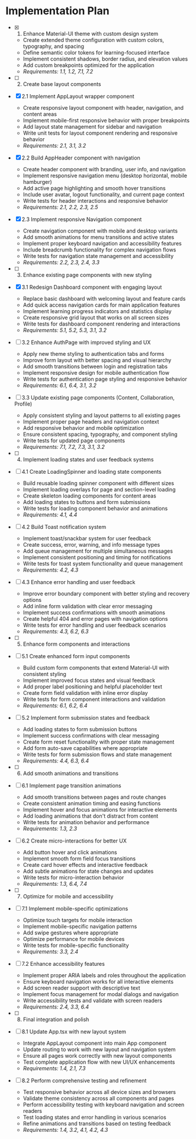 # Implementation Plan

- [x] 1. Enhance Material-UI theme with custom design system






  - Create extended theme configuration with custom colors, typography, and spacing
  - Define semantic color tokens for learning-focused interface
  - Implement consistent shadows, border radius, and elevation values
  - Add custom breakpoints optimized for the application
  - _Requirements: 1.1, 1.2, 7.1, 7.2_

- [ ] 2. Create base layout components
- [x] 2.1 Implement AppLayout wrapper component




  - Create responsive layout component with header, navigation, and content areas
  - Implement mobile-first responsive behavior with proper breakpoints
  - Add layout state management for sidebar and navigation
  - Write unit tests for layout component rendering and responsive behavior
  - _Requirements: 2.1, 3.1, 3.2_

- [x] 2.2 Build AppHeader component with navigation



  - Create header component with branding, user info, and navigation
  - Implement responsive navigation menu (desktop horizontal, mobile hamburger)
  - Add active page highlighting and smooth hover transitions
  - Include user avatar, logout functionality, and current page context
  - Write tests for header interactions and responsive behavior
  - _Requirements: 2.1, 2.2, 2.3, 2.5_

- [x] 2.3 Implement responsive Navigation component



  - Create navigation component with mobile and desktop variants
  - Add smooth animations for menu transitions and active states
  - Implement proper keyboard navigation and accessibility features
  - Include breadcrumb functionality for complex navigation flows
  - Write tests for navigation state management and accessibility
  - _Requirements: 2.2, 2.3, 2.4, 3.3_

- [ ] 3. Enhance existing page components with new styling
- [x] 3.1 Redesign Dashboard component with engaging layout






  - Replace basic dashboard with welcoming layout and feature cards
  - Add quick access navigation cards for main application features
  - Implement learning progress indicators and statistics display
  - Create responsive grid layout that works on all screen sizes
  - Write tests for dashboard component rendering and interactions
  - _Requirements: 5.1, 5.2, 5.3, 3.1, 3.2_

- [ ] 3.2 Enhance AuthPage with improved styling and UX
  - Apply new theme styling to authentication tabs and forms
  - Improve form layout with better spacing and visual hierarchy
  - Add smooth transitions between login and registration tabs
  - Implement responsive design for mobile authentication flow
  - Write tests for authentication page styling and responsive behavior
  - _Requirements: 6.1, 6.4, 3.1, 3.2_

- [ ] 3.3 Update existing page components (Content, Collaboration, Profile)
  - Apply consistent styling and layout patterns to all existing pages
  - Implement proper page headers and navigation context
  - Add responsive behavior and mobile optimization
  - Ensure consistent spacing, typography, and component styling
  - Write tests for updated page components
  - _Requirements: 7.1, 7.2, 7.3, 3.1, 3.2_

- [ ] 4. Implement loading states and user feedback systems
- [ ] 4.1 Create LoadingSpinner and loading state components
  - Build reusable loading spinner component with different sizes
  - Implement loading overlays for page and section-level loading
  - Create skeleton loading components for content areas
  - Add loading states to buttons and form submissions
  - Write tests for loading component behavior and animations
  - _Requirements: 4.1, 4.4_

- [ ] 4.2 Build Toast notification system
  - Implement toast/snackbar system for user feedback
  - Create success, error, warning, and info message types
  - Add queue management for multiple simultaneous messages
  - Implement consistent positioning and timing for notifications
  - Write tests for toast system functionality and queue management
  - _Requirements: 4.2, 4.3_

- [ ] 4.3 Enhance error handling and user feedback
  - Improve error boundary component with better styling and recovery options
  - Add inline form validation with clear error messaging
  - Implement success confirmations with smooth animations
  - Create helpful 404 and error pages with navigation options
  - Write tests for error handling and user feedback scenarios
  - _Requirements: 4.3, 6.2, 6.3_

- [ ] 5. Enhance form components and interactions
- [ ] 5.1 Create enhanced form input components
  - Build custom form components that extend Material-UI with consistent styling
  - Implement improved focus states and visual feedback
  - Add proper label positioning and helpful placeholder text
  - Create form field validation with inline error display
  - Write tests for form component interactions and validation
  - _Requirements: 6.1, 6.2, 6.4_

- [ ] 5.2 Implement form submission states and feedback
  - Add loading states to form submission buttons
  - Implement success confirmations with clear messaging
  - Create form reset functionality with proper state management
  - Add form auto-save capabilities where appropriate
  - Write tests for form submission flows and state management
  - _Requirements: 4.4, 6.3, 6.4_

- [ ] 6. Add smooth animations and transitions
- [ ] 6.1 Implement page transition animations
  - Add smooth transitions between pages and route changes
  - Create consistent animation timing and easing functions
  - Implement hover and focus animations for interactive elements
  - Add loading animations that don't distract from content
  - Write tests for animation behavior and performance
  - _Requirements: 1.3, 2.3_

- [ ] 6.2 Create micro-interactions for better UX
  - Add button hover and click animations
  - Implement smooth form field focus transitions
  - Create card hover effects and interactive feedback
  - Add subtle animations for state changes and updates
  - Write tests for micro-interaction behavior
  - _Requirements: 1.3, 6.4, 7.4_

- [ ] 7. Optimize for mobile and accessibility
- [ ] 7.1 Implement mobile-specific optimizations
  - Optimize touch targets for mobile interaction
  - Implement mobile-specific navigation patterns
  - Add swipe gestures where appropriate
  - Optimize performance for mobile devices
  - Write tests for mobile-specific functionality
  - _Requirements: 3.3, 2.4_

- [ ] 7.2 Enhance accessibility features
  - Implement proper ARIA labels and roles throughout the application
  - Ensure keyboard navigation works for all interactive elements
  - Add screen reader support with descriptive text
  - Implement focus management for modal dialogs and navigation
  - Write accessibility tests and validate with screen readers
  - _Requirements: 2.4, 3.3, 6.4_

- [ ] 8. Final integration and polish
- [ ] 8.1 Update App.tsx with new layout system
  - Integrate AppLayout component into main App component
  - Update routing to work with new layout and navigation system
  - Ensure all pages work correctly with new layout components
  - Test complete application flow with new UI/UX enhancements
  - _Requirements: 1.4, 2.1, 7.3_

- [ ] 8.2 Perform comprehensive testing and refinement
  - Test responsive behavior across all device sizes and browsers
  - Validate theme consistency across all components and pages
  - Perform accessibility testing with keyboard navigation and screen readers
  - Test loading states and error handling in various scenarios
  - Refine animations and transitions based on testing feedback
  - _Requirements: 1.4, 3.2, 4.1, 4.2, 4.3_